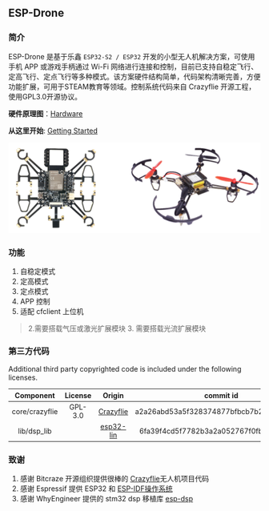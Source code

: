﻿
## ESP-Drone

### 简介

ESP-Drone 是基于乐鑫 `ESP32-S2 / ESP32` 开发的小型无人机解决方案，可使用手机 APP 或游戏手柄通过 Wi-Fi 网络进行连接和控制，目前已支持自稳定飞行、定高飞行、定点飞行等多种模式。该方案硬件结构简单，代码架构清晰完善，方便功能扩展，可用于STEAM教育等领域。控制系统代码来自 Crazyflie 开源工程，使用GPL3.0开源协议。

**硬件原理图**：[Hardware](./docs/zh_CN/md/hardware.md)

**从这里开始**: [Getting Started](./docs/zh_CN/md/gettingstarted.md)

![ESP-Drone](./docs/_static/espdrone_s2_v1_2_2.png)

### 功能

1. 自稳定模式
2. 定高模式
3. 定点模式
4. APP 控制
5. 适配 cfclient 上位机 

>2.需要搭载气压或激光扩展模块 3. 需要搭载光流扩展模块   


### 第三方代码

Additional third party copyrighted code is included under the following licenses.

| Component | License | Origin |commit id |
| :---:  | :---: | :---: |:---: |
| core/crazyflie | GPL-3.0 |[Crazyflie](https://github.com/bitcraze/crazyflie-firmware) |a2a26abd53a5f328374877bfbcb7b25ed38d8111|
| lib/dsp_lib |  | [esp32-lin](https://github.com/whyengineer/esp32-lin/tree/master/components/dsp_lib) |6fa39f4cd5f7782b3a2a052767f0fb06be2378ff|

### 致谢

1. 感谢 Bitcraze 开源组织提供很棒的 [Crazyflie](https://www.bitcraze.io/%20)无人机项目代码
2. 感谢 Espressif 提供 ESP32 和 [ESP-IDF操作系统](https://docs.espressif.com/projects/esp-idf/en/latest/esp32s2/get-started/index.html)
3. 感谢 WhyEngineer 提供的 stm32 dsp 移植库 [esp-dsp](https://github.com/whyengineer/esp32-lin/tree/master/components/dsp_lib)

